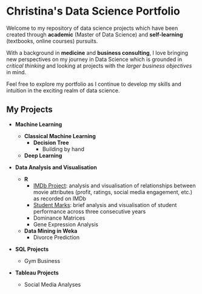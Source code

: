 # Christina's Data Science Portfolio
Welcome to my repository of data science projects which have been created through **academic** (Master of Data Science) and **self-learning** (textbooks, online courses) pursuits. 

With a background in **medicine** and **business consulting**, I love bringing new perspectives on my journey in Data Science which is grounded in _critical thinking_ and looking at projects with the _larger business objectives_ in mind.

Feel free to explore my portfolio as I continue to develop my skills and intuition in the exciting realm of data science.

## My Projects
* **Machine Learning**
  - **Classical Machine Learning**
    - **Decision Tree**
      - Building by hand
  - **Deep Learning**
 
* **Data Analysis and Visualisation**
  - **R**
    - [IMDb Project](Data%20Analysis%20of%20IMDB%20Dataset.ipynb): analysis and visualisation of relationships between movie attributes (profit, ratings, social media engagement, etc.) as recorded on IMDb
    - [Student Marks](Data%20Analysis%20of%20Student%20Marks.ipynb): brief analysis and visualisation of student performance across three consecutive years
    - Dominance Matrices
    - Gene Expression Analysis
  - **Data Mining in Weka**
    - Divorce Prediction
* **SQL Projects**
    - Gym Business
* **Tableau Projects**
    - Social Media Analyses



